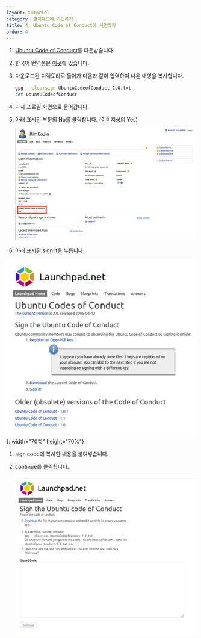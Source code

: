 ```yaml
---
layout: tutorial
category: 런치패드에 가입하기
title: 4. Ubuntu Code of Conduct에 서명하기
order: 4
---
```

1. [Ubuntu Code of Conduct](https://launchpad.net/codeofconduct/2.0/+download)를 다운받습니다.
1. 한국어 번역본은 [이곳](https://wiki.ubuntu-kr.org/index.php/Ubuntu-code-of-conduct)에 있습니다.
1. 다운로드된 디렉토리로 들어가 다음과 같이 입력하여 나온 내영을 복사합니다.

    ```bash
    gpg --clearsign UbuntuCodeofConduct-2.0.txt
    cat UbuntuCodeofConduct
    ```
    
1. 다시 프로필 화면으로 들어갑니다.
1. 아래 표시된 부분의 No를 클릭합니다. (이미지상의 Yes)

    ![user page](img/user_page1.PNG)

1. 아래 표시된 sign it을 누릅니다.

![sign it](img/sign_it.PNG){: width="70%" height="70%"}

1. sign code에 복사한 내용을 붙여넣습니다.
1. continue를 클릭합니다.

    ![paste](img/paste.PNG)
